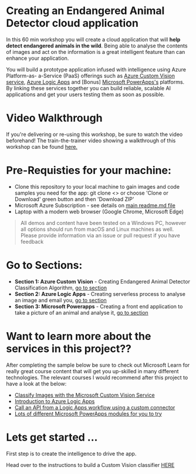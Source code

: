 # Creating an Endangered Animal Detector cloud application

In this 60 min workshop you will create a cloud application that will **help detect endangered animals in the wild**. Being able to analyse the contents of images and act on the information is a great intelligent feature than can enhance your application.

You will build a prototype application infused with intelligence using Azure Platform-as- a-Service (PaaS) offerings such as [Azure Custom Vision service](https://www.customvision.ai), [Azure Logic Apps](https://docs.microsoft.com/en-us/azure/logic-apps/logic-apps-overview) and [Bonus] [Microsoft PowerApps's](https://docs.microsoft.com/en-us/powerapps/#pivot=home&panel=maker) platforms. By linking these services together you can build reliable, scalable AI applications and get your users testing them as soon as possible.

# Video Walkthrough
If you're delivering or re-using this workshop, be sure to watch the video beforehand! The train-the-trainer video showing a walkthrough of this workshop can be found [here.](https://www.youtube.com/watch?v=iR07ZShptyI&feature=youtu.be)

# Pre-Requisties for your machine:

* Clone this repository to your local machine to gain images and code samples you need for the app: git clone <<ENTER LINK>> or choose 'Clone or Download' green button and then 'Download ZIP'
* Microsoft Azure Subscription - see details on [main readme.md file](../README.md)
* Laptop with a modern web browser (Google Chrome, Microsoft Edge)

> All demos and content have been tested on a Windows PC, however all options should run from macOS and Linux machines as well. Please provide information via an issue or pull request if you have feedback

# Go to Sections:
* **Section 1: Azure Custom Vision** - Creating Endangered Animal Detector Classification Algorithm, [go to section](endangered-animal-detector-intelligence.md)
* **Section 2: Azure Logic Apps** - Creating serverless process to analyse an image and email you, [go to section](endangered-animal-detector-pipeline.md)
* **Section 3: Microsoft Powerapps** - Creating a front end application to take a picture of an animal and analyse it, [go to section](endangered-animal-detector-frontend.md)

# Want to learn more about the services in this project??
After completing the sample below be sure to check out Microsoft Learn for really great course content that will get you up-skilled in many different technologies. The relevant courses I would recommend after this project to have a look at the below:

* [Classify Images with the Microsoft Custom Vision Service](https://docs.microsoft.com/en-us/learn/modules/classify-images-with-custom-vision-service/?WT.mc_id=build2019-event-amynic)
* [Introduction to Azure Logic Apps](https://docs.microsoft.com/en-us/learn/modules/intro-to-logic-apps/?WT.mc_id=build2019-event-amynic)
* [Call an API from a Logic Apps workflow using a custom connector](https://docs.microsoft.com/en-us/learn/modules/logic-apps-and-custom-connectors/?WT.mc_id=build2019-event-amynic)
* [Lots of different Microsoft PowerApps modules for you to try](https://docs.microsoft.com/en-us/learn/browse/?resource_type=learning%20path&term=powerapps/?WT.mc_id=build2019-event-amynic)

# Lets get started ...

First step is to create the intelligence to drive the app. 

Head over to the instructions to build a Custom Vision classifier [HERE](endangered-animal-detector-intelligence.md)

